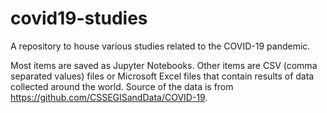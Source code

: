# covid19-studies
A repository to house various studies related to the COVID-19 pandemic.

Most items are saved as Jupyter Notebooks. Other items are CSV (comma separated values) files or Microsoft Excel files that contain results of data collected around the world. Source of the data is from https://github.com/CSSEGISandData/COVID-19.